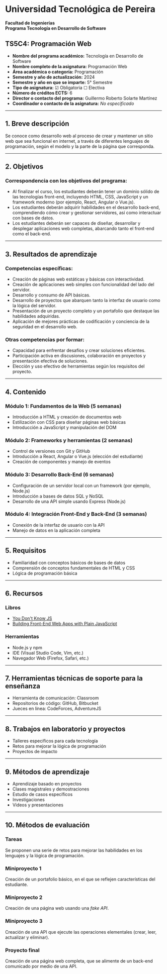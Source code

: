 # Universidad Tecnológica de Pereira  
**Facultad de Ingenierías**  
**Programa Tecnología en Desarrollo de Software**  

## TS5C4: Programación Web

- **Nombre del programa académico:** Tecnología en Desarrollo de Software  
- **Nombre completo de la asignatura:** Programación Web  
- **Área académica o categoría:** Programación  
- **Semestre y año de actualización:** 2024  
- **Semestre y año en que se imparte:** 5° Semestre  
- **Tipo de asignatura:** ☑ Obligatoria ☐ Electiva  
- **Número de créditos ECTS:** 6  
- **Director o contacto del programa:** Guillermo Roberto Solarte Martínez  
- **Coordinador o contacto de la asignatura:** *No especificado*  

---

## 1. Breve descripción

Se conoce como desarrollo web al proceso de crear y mantener un sitio web que sea funcional en internet, a través de diferentes lenguajes de programación, según el modelo y la parte de la página que corresponda.

---

## 2. Objetivos

### Correspondencia con los objetivos del programa:

- Al finalizar el curso, los estudiantes deberán tener un dominio sólido de las tecnologías front-end, incluyendo HTML, CSS, JavaScript y un framework moderno (por ejemplo, React, Angular o Vue.js).  
- Los estudiantes deberán adquirir habilidades en el desarrollo back-end, comprendiendo cómo crear y gestionar servidores, así como interactuar con bases de datos.  
- Los estudiantes deberán ser capaces de diseñar, desarrollar y desplegar aplicaciones web completas, abarcando tanto el front-end como el back-end.

---

## 3. Resultados de aprendizaje

### Competencias específicas:

- Creación de páginas web estáticas y básicas con interactividad.  
- Creación de aplicaciones web simples con funcionalidad del lado del servidor.  
- Desarrollo y consumo de API básicas.  
- Desarrollo de proyectos que abarquen tanto la interfaz de usuario como la lógica del servidor.  
- Presentación de un proyecto completo y un portafolio que destaque las habilidades adquiridas.  
- Aplicación de mejores prácticas de codificación y conciencia de la seguridad en el desarrollo web.

### Otras competencias por formar:

- Capacidad para enfrentar desafíos y crear soluciones eficientes.  
- Participación activa en discusiones, colaboración en proyectos y presentación efectiva de soluciones.  
- Elección y uso efectivo de herramientas según los requisitos del proyecto.

---

## 4. Contenido

### Módulo 1: Fundamentos de la Web (5 semanas)

- Introducción a HTML y creación de documentos web  
- Estilización con CSS para diseñar páginas web básicas  
- Introducción a JavaScript y manipulación del DOM  

### Módulo 2: Frameworks y herramientas (2 semanas)

- Control de versiones con Git y GitHub  
- Introducción a React, Angular o Vue.js (elección del estudiante)  
- Creación de componentes y manejo de eventos  

### Módulo 3: Desarrollo Back-End (6 semanas)

- Configuración de un servidor local con un framework (por ejemplo, Node.js)  
- Introducción a bases de datos SQL y NoSQL  
- Desarrollo de una API simple usando Express (Node.js)  

### Módulo 4: Integración Front-End y Back-End (3 semanas)

- Conexión de la interfaz de usuario con la API  
- Manejo de datos en la aplicación completa  

---

## 5. Requisitos

- Familiaridad con conceptos básicos de bases de datos  
- Comprensión de conceptos fundamentales de HTML y CSS  
- Lógica de programación básica  

---

## 6. Recursos

### Libros

- [You Don't Know JS](https://github.com/getify/You-Dont-Know-JS/blob/1st-ed/README.md)  
- [Building Front-End Web Apps with Plain JavaScript](https://web-engineering.info/JsFrontendApp-Book/)  

### Herramientas

- Node.js y npm  
- IDE (Visual Studio Code, Vim, etc.)  
- Navegador Web (Firefox, Safari, etc.)  

---

## 7. Herramientas técnicas de soporte para la enseñanza

- Herramienta de comunicación: Classroom  
- Repositorios de código: GitHub, Bitbucket  
- Jueces en línea: CodeForces, AdventureJS  

---

## 8. Trabajos en laboratorio y proyectos

- Talleres específicos para cada tecnología  
- Retos para mejorar la lógica de programación  
- Proyectos de impacto  

---

## 9. Métodos de aprendizaje

- Aprendizaje basado en proyectos  
- Clases magistrales y demostraciones  
- Estudio de casos específicos  
- Investigaciones  
- Videos y presentaciones  

---

## 10. Métodos de evaluación

### Tareas

Se proponen una serie de retos para mejorar las habilidades en los lenguajes y la lógica de programación.

### Miniproyecto 1

Creación de un portafolio básico, en el que se reflejen características del estudiante.

### Miniproyecto 2

Creación de una página web usando una *fake API*.

### Miniproyecto 3

Creación de una API que ejecute las operaciones elementales (crear, leer, actualizar y eliminar).

### Proyecto final

Creación de una página web completa, que se alimente de un back-end comunicado por medio de una API.
